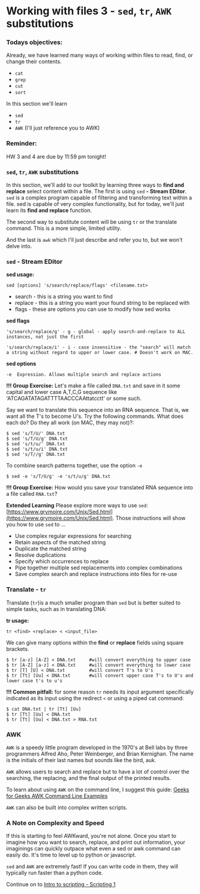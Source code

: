 # Working with files 3 - `sed`, `tr`, `AWK` substitutions 

### Todays objectives: 

Already, we have learned many ways of working within files to read, find, or change their contents.

- `cat`
- `grep`
- `cut`
- `sort`

In this section we'll learn

- `sed`
- `tr`
- `AWK` (I'll just reference you to AWK)

### Reminder: 

HW 3 and 4 are due by 11:59 pm tonight!

### `sed`, `tr`, `AWK` substitutions 

In this section, we'll add to our toolkit by learning three ways to **find and replace** select content within a file. The first is using `sed` **- Stream EDitor**. `sed` is a complex program capable of filtering and transforming text within a file. sed is capable of very complex functionality, but for today, we'll just learn its **find and replace** function.

The second way to substitute content will be using `tr` or the translate command. This is a more simple, limited utility.

And the last is `awk` which I'll just describe and refer you to, but we won't delve into.

### `sed` - Stream EDitor

**sed usage:**

`sed [options] 's/search/replace/flags' <filename.txt>`

- search - this is a string you want to find
- replace - this is a string you want your found string to be replaced with
- flags - these are options you can use to modify how sed works

**sed flags**

```
's/search/replace/g' - g - global - apply search-and-replace to ALL instances, not just the first

's/search/replace/i' - i - case insensitive - the "search" will match a string without regard to upper or lower case. # Doesn't work on MAC.
```

**sed options**

```
-e  Expression. Allows multiple search and replace actions
```

**!!! Group Exercise:** Let's make a file called `DNA.txt` and save in it some capital and lower case A,T,C,G sequence like 'ATCAGATATAGATTTTAACCCAAttatcctt' or some such.

Say we want to translate this sequence into an RNA sequence. That is, we want all the T's to become U's. Try the following commands. What does each do? Do they all work (on MAC, they may not)?:

```
$ sed 's/T/U/' DNA.txt 
$ sed 's/T/U/g' DNA.txt 
$ sed 's/t/u/' DNA.txt 
$ sed 's/t/u/i' DNA.txt 
$ sed 's/T//g' DNA.txt
```

To combine search patterns together, use the option `-e`

```
$ sed -e 's/T/U/g' -e 's/t/u/g' DNA.txt
```

**!!! Group Exercise:** How would you save your translated RNA sequence into a file called `RNA.txt`?

**Extended Learning** Please explore more ways to use `sed`: [https://www.grymoire.com/Unix/Sed.html](https://www.grymoire.com/Unix/Sed.html). Those instructions will show you how to use `sed` to …

- Use complex regular expressions for searching
- Retain aspects of the matched string
- Duplicate the matched string
- Resolve duplications
- Specify which occurrences to replace
- Pipe together multiple sed replacements into complex combinations
- Save complex search and replace instructions into files for re-use

### Translate - `tr`

Translate (`tr`)is a much smaller program than `sed` but is better suited to simple tasks, such as in translating DNA:

**tr usage:**

`tr <find> <replace> < <input_file>`

We can give many options within the **find** or **replace** fields using square brackets.

```
$ tr [a-z] [A-Z] < DNA.txt     #will convert everything to upper case
$ tr [A-Z] [a-z] < DNA.txt     #will convert everything to lower case
$ tr [T] [U] < DNA.txt         #will convert T's to U's
$ tr [Tt] [Uu] < DNA.txt       #will convert upper case T's to U's and lower case t's to u's
```

**!!! Common pitfall:** for some reason `tr` needs its input argument specifically indicated as its input using the redirect `<` or using a piped cat command:

```
$ cat DNA.txt | tr [Tt] [Uu]
$ tr [Tt] [Uu] < DNA.txt
$ tr [Tt] [Uu] < DNA.txt > RNA.txt
```

### AWK

`AWK` is a speedy little program developed in the 1970's at Bell labs by three programmers Alfred Aho, Peter Weinberger, and Brian Kernighan. The name is the initials of their last names but sounds like the bird, auk.

`AWK` allows users to search and replace but to have a lot of control over the searching, the replacing, and the final output of the printed results.

To learn about using `AWK` on the command line, I suggest this guide: [Geeks for Geeks AWK Command Line Examples](https://www.geeksforgeeks.org/linux-unix/awk-command-unixlinux-examples/)

`AWK` can also be built into complex written scripts.

### A Note on Complexity and Speed

If this is starting to feel AWKward, you're not alone. Once you start to imagine how you want to search, replace, and print out information, your imaginings can quickly outpace what even a sed or awk command can easily do. It's time to level up to python or javascript.

`sed` and `AWK` are extremely fast! If you can write code in them, they will typically run faster than a python code.

Continue on to [Intro to scripting - Scripting 1](3-2_Scripting1.md)
